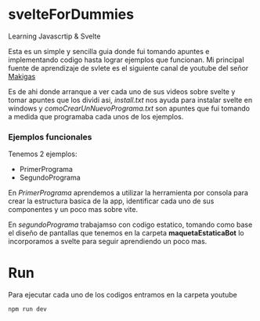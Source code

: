 # svelteForDummies
Learning Javascrtip & Svelte

Esta es un simple y sencilla guia donde fui tomando apuntes e implementando codigo hasta lograr ejemplos que funcionan. Mi principal fuente de aprendizaje de svlete es el siguiente canal de youtube del señor [Makigas](https://www.youtube.com/c/makigas)

Es de ahi donde arranque a ver cada uno de sus videos sobre svelte y tomar apuntes que los dividi asi, *install.txt* nos ayuda para instalar svelte en windows y *comoCrearUnNuevoPrograma.txt* son apuntes que fui tomando a medida que programaba cada unos de los ejemplos.

### Ejemplos funcionales

Tenemos 2 ejemplos:
- PrimerPrograma
- SegundoPrograma


En *PrimerPrograma* aprendemos a utilizar la herramienta por consola para crear la estructura basica de la app, identificar cada uno de sus componentes y un poco mas sobre vite.

En *segundoPrograma* trabajamso con codigo estatico, tomando como base el diseño de pantallas que tenemos en la carpeta **maquetaEstaticaBot** lo incorporamos a svelte para seguir aprendiendo un poco mas.

# Run

Para ejecutar cada uno de los codigos entramos en la carpeta youtube

`npm run dev`


